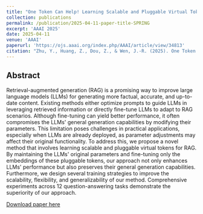 ```yaml
---
title: "One Token Can Help! Learning Scalable and Pluggable Virtual Tokens for Retrieval-Augmented Large Language Models"
collection: publications
permalink: /publication/2025-04-11-paper-title-SPRING
excerpt: 'AAAI 2025'
date: 2025-04-11
venue: 'AAAI'
paperurl: 'https://ojs.aaai.org/index.php/AAAI/article/view/34813'
citation: "Zhu, Y., Huang, Z., Dou, Z., & Wen, J.-R. (2025). One Token Can Help! Learning Scalable and Pluggable Virtual Tokens for Retrieval-Augmented Large Language Models. Proceedings of the AAAI Conference on Artificial Intelligence, 39(24), 26166-26174. https://doi.org/10.1609/aaai.v39i24.34813"
---
```


## Abstract

Retrieval-augmented generation (RAG) is a promising way to improve large language models (LLMs) for generating more factual, accurate, and up-to-date content. Existing methods either optimize prompts to guide LLMs in leveraging retrieved information or directly fine-tune LLMs to adapt to RAG scenarios. Although fine-tuning can yield better performance, it often compromises the LLMs' general generation capabilities by modifying their parameters. This limitation poses challenges in practical applications, especially when LLMs are already deployed, as parameter adjustments may affect their original functionality. To address this, we propose a novel method that involves learning scalable and pluggable virtual tokens for RAG. By maintaining the LLMs' original parameters and fine-tuning only the embeddings of these pluggable tokens, our approach not only enhances LLMs' performance but also preserves their general generation capabilities. Furthermore, we design several training strategies to improve the scalability, flexibility, and generalizability of our method. Comprehensive experiments across 12 question-answering tasks demonstrate the superiority of our approach.

[Download paper here](/files/2025.AAAI.pdf)